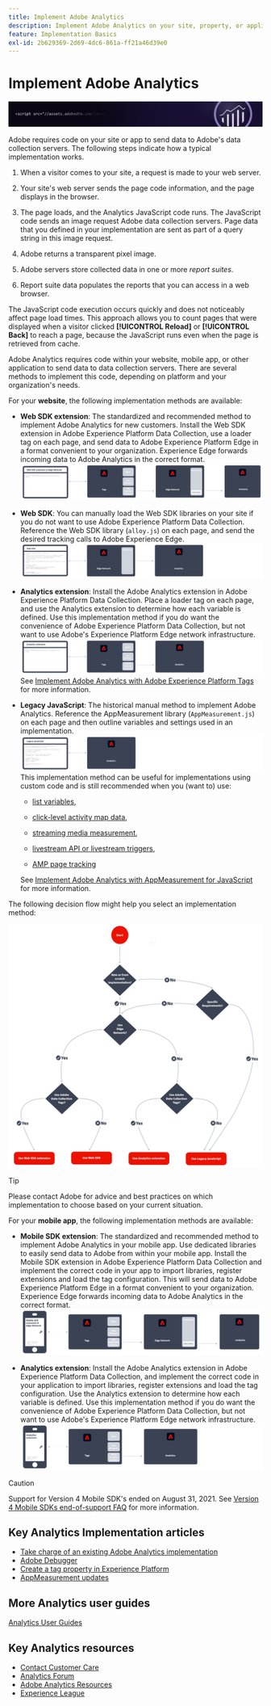```yaml
---
title: Implement Adobe Analytics
description: Implement Adobe Analytics on your site, property, or application.
feature: Implementation Basics
exl-id: 2b629369-2d69-4dc6-861a-ff21a46d39e0
---
```

# Implement Adobe Analytics

![Banner](../../assets/doc_banner_implement.png)

Adobe requires code on your site or app to send data to Adobe's data collection servers. The following steps indicate how a typical implementation works.

1.  When a visitor comes to your site, a request is made to your web server.
2.  Your site's web server sends the page code information, and the page displays in the browser.
3.  The page loads, and the Analytics JavaScript code runs.
   The JavaScript code sends an image request Adobe data collection servers. Page data that you defined in your implementation are sent as part of a query string in this image request.

4.  Adobe returns a transparent pixel image.
5.  Adobe servers store collected data in one or more *report suites*.
6.  Report suite data populates the reports that you can access in a web browser.

The JavaScript code execution occurs quickly and does not noticeably affect page load times. This approach allows you to count pages that were displayed when a visitor clicked **[!UICONTROL Reload]** or **[!UICONTROL Back]** to reach a page, because the JavaScript runs even when the page is retrieved from cache.

Adobe Analytics requires code within your website, mobile app, or other application to send data to data collection servers. There are several methods to implement this code, depending on platform and your organization's needs.

For your **website**, the following implementation methods are available:

*   **Web SDK extension**: The standardized and recommended method to implement Adobe Analytics for new customers. Install the Web SDK extension in Adobe Experience Platform Data Collection, use a loader tag on each page, and send data to Adobe Experience Platform Edge in a format convenient to your organization. Experience Edge forwards incoming data to Adobe Analytics in the correct format.
![Web SDK extension](./assets/websdk-edge-implementation.png)

*   **Web SDK**: You can manually load the Web SDK libraries on your site if you do not want to use Adobe Experience Platform Data Collection. Reference the Web SDK library (`alloy.js`) on each page, and send the desired tracking calls to Adobe Experience Edge.
![Web SDK](./assets/websdk-implementation.png)


*   **Analytics extension**: Install the Adobe Analytics extension in Adobe Experience Platform Data Collection. Place a loader tag on each page, and use the Analytics extension to determine how each variable is defined. Use this implementation method if you do want the convenience of Adobe Experience Platform Data Collection, but not want to use Adobe's Experience Platform Edge network infrastructure.
![Adobe Analytics extension](./assets/analytics-extension-implementation.png)
See [Implement Adobe Analytics with Adobe Experience Platform Tags](launch/overview.md) for more information.

*   **Legacy JavaScript**: The historical manual method to implement Adobe Analytics. Reference the AppMeasurement library (`AppMeasurement.js`) on each page and then outline variables and settings used in an implementation. 
![Legacy JavaScript](./assets/appmeasurement-implementation.png)
This implementation method can be useful for implementations using custom code and is still recommended when you (want to) use:

    *   [list variables](./vars/page-vars/list.md), 

    *   [click-level activity map data](../analyze/activity-map/activity-map.md), 
    
    *   [streaming media measurement](https://experienceleague.adobe.com/docs/media-analytics/using/media-overview.html?lang=en),

    *   [livestream API or livestream triggers](https://github.com/AdobeDocs/analytics-1.4-apis/blob/master/docs/live-stream-api/getting_started.md),

    *   [AMP page tracking](./other/amp.md)

    See [Implement Adobe Analytics with AppMeasurement for JavaScript](js/overview.md) for more information.

The following decision flow might help you select an implementation method:

![Decision Tree](./assets/decision-tree.png)


>[!TIP]
>
>Please contact Adobe for advice and best practices on which implementation to choose based on your current situation. 


For your **mobile app**, the following implementation methods are available:

*   **Mobile SDK extension**: The standardized and recommended method to implement Adobe Analytics in your mobile app. Use dedicated libraries to easily send data to Adobe from within your mobile app. Install the Mobile SDK extension in Adobe Experience Platform Data Collection and implement the correct code in your app to import libraries, register extensions and load the tag configuration. This will send data to Adobe Experience Platform Edge in a format convenient to your organization. Experience Edge forwards incoming data to Adobe Analytics in the correct format.
![Mobile SDK extension](./assets/mobilesdk-extension.png)

*   **Analytics extension**: Install the Adobe Analytics extension in Adobe Experience Platform Data Collection, and implement the correct code in your application to import libraries, register extensions and load the tag configuration. Use the Analytics extension to determine how each variable is defined. Use this implementation method if you do want the convenience of Adobe Experience Platform Data Collection, but not want to use Adobe's Experience Platform Edge network infrastructure.
![Analytics extension](./assets/mobilesdk-analytics-extension.png)


>[!CAUTION]
>
>Support for Version 4 Mobile SDK's ended on August 31, 2021. See [Version 4 Mobile SDKs end-of-support FAQ](https://developer.adobe.com/client-sdks/documentation/v4-end-of-life-faq/) for more information.


## Key Analytics Implementation articles

* [Take charge of an existing Adobe Analytics implementation](/help/implement/prepare/existing-implementation.md)
* [Adobe Debugger](validate/debugger.md)
* [Create a tag property in Experience Platform](launch/create-analytics-property.md)
* [AppMeasurement updates](appmeasurement-updates.md)

## More Analytics user guides

[Analytics User Guides](https://experienceleague.adobe.com/docs/analytics.html)

## Key Analytics resources

* [Contact Customer Care](https://experienceleague.adobe.com/?support-solution=Analytics#support)
* [Analytics Forum](https://forums.adobe.com/community/experience-cloud/analytics-cloud/analytics)
* [Adobe Analytics Resources](https://forums.adobe.com/message/10660755)
* [Experience League](https://landing.adobe.com/experience-league/)